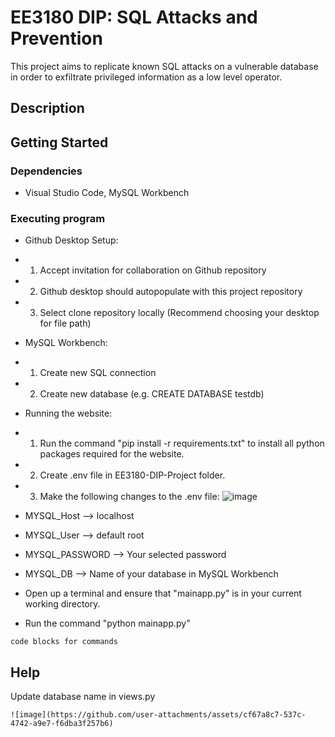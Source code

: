 # EE3180 DIP: SQL Attacks and Prevention 

This project aims to replicate known SQL attacks on a vulnerable database in order to exfiltrate privileged information as a low level operator. 

## Description

<Include usage of SQL attacks after completion>

## Getting Started

### Dependencies

* Visual Studio Code, MySQL Workbench

### Executing program

* Github Desktop Setup:
* 1. Accept invitation for collaboration on Github repository
* 2. Github desktop should autopopulate with this project repository
* 3. Select clone repository locally (Recommend choosing your desktop for file path)

* MySQL Workbench:
* 1. Create new SQL connection
* 2. Create new database (e.g. CREATE DATABASE testdb)

* Running the website:
* 1. Run the command "pip install -r requirements.txt" to install all python packages required for the website.
* 2. Create .env file in EE3180-DIP-Project folder.
* 3. Make the following changes to the .env file:
![image](https://github.com/user-attachments/assets/96a1c9ac-e71a-4cde-bad0-fd2e58b942ef)
* MYSQL_Host --> localhost
* MYSQL_User --> default root
* MYSQL_PASSWORD --> Your selected password
* MYSQL_DB --> Name of your database in MySQL Workbench
* Open up a terminal and ensure that "mainapp.py" is in your current working directory.
* Run the command "python mainapp.py"

```
code blocks for commands
```

## Help

Update database name in views.py
```
![image](https://github.com/user-attachments/assets/cf67a8c7-537c-4742-a9e7-f6dba3f257b6)
```
